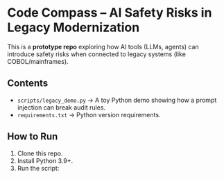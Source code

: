 # Code Compass – AI Safety Risks in Legacy Modernization

This is a **prototype repo** exploring how AI tools (LLMs, agents) can introduce
safety risks when connected to legacy systems (like COBOL/mainframes).

## Contents
- `scripts/legacy_demo.py` → A toy Python demo showing how a prompt injection can break audit rules.
- `requirements.txt` → Python version requirements.

## How to Run
1. Clone this repo.
2. Install Python 3.9+.
3. Run the script:
